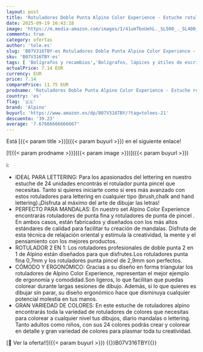 ```yaml
---
layout: post
title: 'Rotuladores Doble Punta Alpino Color Experience - Estuche rotuladores de 24 Unidades - Rotuladores para Mandalas y Lettering - Punta Fine Liner 0 7mm  Punta Pincel 2 9mm  Forma Triangular  Ergonomico'
date: 2025-09-19 16:43:18
image: 'https://m.media-amazon.com/images/I/41umTbnUehL._SL500_._SL400_.jpg'
comments: true
category: ofertas
author: 'tole.es'
slug: 'B07V316TBY-es Rotuladores Doble Punta Alpino Color Experience - Estuche...'
sku: 'B07V316TBY-es'
tags: [ 'Bolígrafos y recambios','Bolígrafos, lápices y útiles de escritura','Oficina y papelería','Rotuladores de punta fina','alpino','rotuladores','🇪🇸', ]
actualPrice: 7.14 EUR
currency: EUR
price: 7.14
comparePrice: 11.75 EUR
prodname: 'Rotuladores Doble Punta Alpino Color Experience - Estuche rotuladores de 24 Unidades - Rotuladores para Mandalas y Lettering - Punta Fine Liner 0 7mm  Punta Pincel 2 9mm  Forma Triangular  Ergonomico'
country: 'es'
flag: '🇪🇸'
brand: 'Alpino'
buyurl: 'https://www.amazon.es/dp/B07V316TBY/?tag=tolees-21'
descuento: '39.23'
average: '7.67666666666667'
---
```


Está [{{< param title >}}]({{< param buyurl >}}) en el siguiente enlace!

[![{{< param prodname >}}]({{< param image >}})]({{< param buyurl >}})

ℹ️:

- IDEAL PARA LETTERING: Para los apasionados del lettering en nuestro estuche de 24 unidades encontrás el rotulador punta pincel que necesitas. Tanto si quieres iniciarte como si eres más avanzado con estos rotuladores para lettering en cualquier tipo (brush,chalk and hand lettering).¡Disfruta al máximo del arte de dibujar las letras!
- PERFECTO PARA MANDALAS: En nuestro set Alpino Color Experience encontrarás rotuladores de punta fina y rotuladores de punta de pincel . En ambos casos, están fabricados y diseñados con los más altos estándares de calidad para facilitar tu creación de mandalas. Disfruta de esta técnica de relajación oriental y estimula la creatividad, la mente y el pensamiento con los mejores productos.
- ROTULADOR 2 EN 1: Los rotuladores profesionales de doble punta 2 en 1 de Alpino están diseñados para que disfrutes.Los rotuladores punta fina 0,7mm y los rotuladores punta pincel de 2,9mm son perfectos.
- CÓMODO Y ERGONÓMICO: Gracias a su diseño en forma triangular los rotuladores de Alpino Color Experience, representan el mejor ejemplo de ergonomía y comodidad.Son ligeros, lo que facilitan que puedas colorear durante largas sesiones de dibujo. Además, si lo que quieres es dibujar sin parar, su diseño ergonómico hace que disminuya cualquier potencial molestia en tus manos.
- GRAN VARIEDAD DE COLORES: En este estuche de rotuladores alpino encontrarás toda la variedad de rotuladores de colores que necesitas para colorear a cualquier nivel tus dibujos, diario mandalas o lettering. Tanto adultos como niños, con sus 24 colores podrás crear y colorear en detalle y gran variedad de colores para plasmar toda tu creatividad.

[🛒 Ver la oferta!!]({{< param buyurl >}})
{{<world>}}B07V316TBY{{</world>}}

